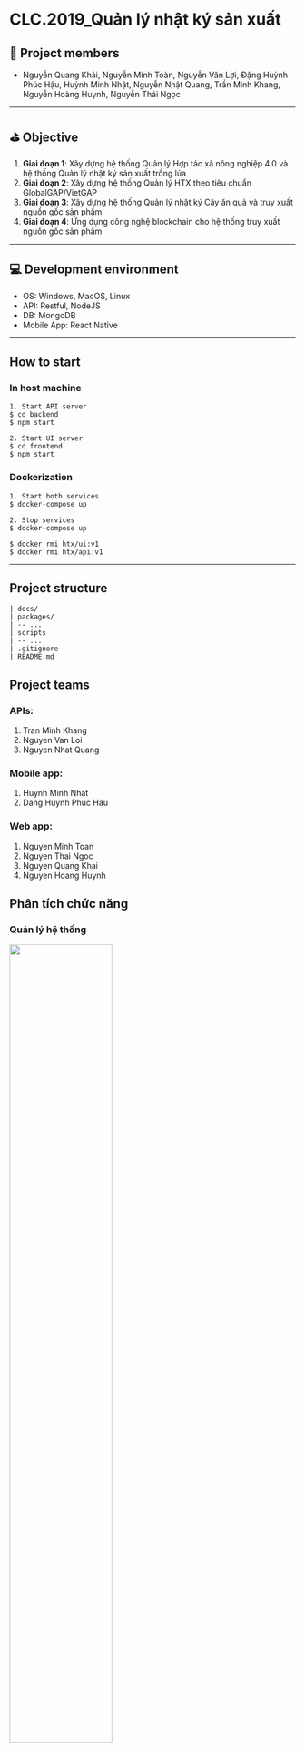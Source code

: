 # CLC.2019_Quản lý nhật ký sản xuất
## :two_men_holding_hands: Project members
- Nguyễn Quang Khải, Nguyễn Minh Toàn, Nguyễn Văn Lợi, Đặng Huỳnh Phúc Hậu, Huỳnh Minh Nhật, Nguyễn Nhật Quang, Trần Minh Khang, Nguyễn Hoàng Huynh, Nguyễn Thái Ngọc
-----
## :golf: Objective
1. **Giai đoạn 1**: Xây dựng hệ thống Quản lý Hợp tác xã nông nghiệp 4.0 và hệ thống Quản lý nhật ký sản xuất trồng lúa
2. **Giai đoạn 2**: Xây dựng hệ thống Quản lý HTX theo tiêu chuẩn GlobalGAP/VietGAP
3. **Giai đoạn 3**: Xây dựng hệ thống Quản lý nhật ký Cây ăn quả và truy xuất nguồn gốc sản phẩm
4. **Giai đoạn 4**: Ứng dụng công nghệ blockchain cho hệ thống truy xuất nguồn gốc sản phẩm 

-----
## :computer: Development environment
- OS: Windows, MacOS, Linux
- API: Restful, NodeJS
- DB: MongoDB
- Mobile App: React Native

-----
## How to start
### In host machine
```
1. Start API server
$ cd backend
$ npm start

2. Start UI server
$ cd frontend
$ npm start
```

### Dockerization
```
1. Start both services
$ docker-compose up

2. Stop services
$ docker-compose up

$ docker rmi htx/ui:v1
$ docker rmi htx/api:v1
```

-----
## Project structure
```
| docs/
| packages/
| -- ...
| scripts
| -- ...
| .gitignore
| README.md
```

## Project teams
### APIs:
1. Tran Minh Khang
2. Nguyen Van Loi
3. Nguyen Nhat Quang

### Mobile app:
1. Huynh Minh Nhat
2. Dang Huynh Phuc Hau

### Web app:
1. Nguyen Minh Toan
2. Nguyen Thai Ngoc
3. Nguyen Quang Khai
4. Nguyen Hoang Huynh

## Phân tích chức năng
### Quản lý hệ thống
<img src="https://github.com/CTU-CICT/CLC.2019_Nhat-ky-san-xuat/blob/master/docs/srs/UC%20diagram/Actor%20-%20Quan%20ly%20he%20thong.png" width=60%>

### Quản lý HTX
<img src="https://github.com/CTU-CICT/CLC.2019_Nhat-ky-san-xuat/blob/master/docs/srs/UC%20diagram/Actor%20-%20Quan%20ly%20HTX.png" width=85%>

### Nông dân
<img src="https://github.com/CTU-CICT/CLC.2019_Nhat-ky-san-xuat/blob/master/docs/srs/UC%20diagram/Actor%20-%20Nong%20dan.png" width=70%>

## Project Roadmap

### APIs
| # 	|                    Task                   	| Start | Deadline 	| Progress 	| Report 	| UC     |
|:----:	|:-----------------------------------------	|:----:	|:---------:|:--------:	|:------:	|:------:|
|  1 	| Fertilizer management API                          |      	|          	|           |        	|        |
|  2 	| Plant protection product management API            |      	|          	|           |        	|        |
|  3 	| Good receipt API (for import product to warehouse) |      	|          	|          	|        	|        |
|  4 	| Good issue API (for export product from warehouse  |      	|          	|          	|        	|        |
|  5 	| Warehouse API                                      |      	|          	|          	|        	|        |
|  6 	| Cooperative management API                         |      	|          	|          	|        	|        |
|  7 	| Employee management API                            |      	|          	|          	|        	|        |
|  8 	| User management API                                |      	|          	|          	|        	|        |
|  9 	| Tool management API                                |      	|          	|          	|        	|        |
|  10	| Subcontractor management API                       |      	|          	|          	|        	|        |
|  11	| Diary management API                               |      	|          	|          	|        	|        |
|  12	| Field management API                               |      	|          	|          	|        	|        |




### Web app
| # 	|                    Task                   	| Start | Deadline 	| Progress 	| Report 	| UC     |
|:----:	|:-----------------------------------------	|:----:	|:---------:|:--------:	|:------:	|:------:|
|  1 	| Phan quyen Admin - Manager                             |      	|          	|           |        	|        |
|  2 	| Quan tri nhan su HTX (Admin)                             |      	|          	|           |        	|        |
|  3 	| Quan li kho phan bon (Manager)                             |      	|          	|          	|        	|        |
|  4 	| Quan li su kien HTX (Manager)                             |      	|          	|          	|        	|        |
|  5 	| Quan li kho thuoc BVTV (Manager)                             |      	|          	|          	|        	|        |
|  6 	| Quan li kho cong cu, dung cu (Manager)                             |      	|          	|          	|        	|        |
|  7 	| Quan li co so vat chat (Manager)                             |      	|          	|          	|        	|        |
|  8 	| Quan li nhan su HTX (Manager)                             |      	|          	|          	|        	|        |
|  9 	| Quan li giong lua (Manager)                             |      	|          	|          	|        	|        |





### Mobile app
| # 	|                    Task                   	| Start | Deadline 	| Progress 	| Report 	| UC     |
|:----:	|:-----------------------------------------	|:----:	|:---------:|:--------:	|:------:	|:------:|
|  1 	| Giao dien ghi nhat ky                             |      	| Done         	|           |        	|        |
|  2 	| Giao dien kho                             |      	|          	|           |        	|        |
|  3 	| Giao dien thu hoach                             |      	|          	|          	|        	|        |
|  4 	| Giao dien cac mua vu truoc                             |      	|          	|          	|        	|        |
|  5 	| Giao dien thong tin ca nhan,dang nhap,thong bao,...                             |      	| Done         	|          	|        	|        |
|  6 	| Goi API                             |      	|          	|          	|        	| On pending       |

